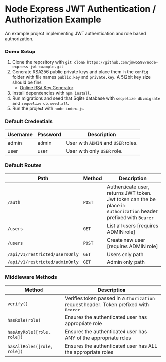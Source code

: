 # Node Express JWT Authentication / Authorization Example

An example project implementing JWT authentication and role based authorization.

### Demo Setup
1. Clone the repository with `git clone https://github.com/jmw5598/node-express-jwt-example.git`
2. Generate RSA256 public private keys and place them in the `config` folder with file names `public.key` and `private.key`.  A 512bit key size should be fine.
    - [Online RSA Key Generator][1]
3. Install dependencies with `npm install`.
4. Run migrations and seed that Sqlite database with `sequelize db:migrate` and `sequelize db:seed:all`.
5. Run the project with `node index.js`.

### Default Credentials

| Username | Password | Description |
| - | - | - |
| admin | admin | User with `ADMIN` and `USER` roles. |
| user | user | User with only `USER` role. |

### Default Routes

| Path | Method | Description |
| - | - | - |
| `/auth` | `POST` | Authenticate user, returns JWT token.  Jwt token can the be place in `Authorization` header prefixed with `Bearer`|
| `/users` | `GET` | List all users [requires ADMIN role] |
| `/users` | `POST` | Create new user [requires ADMIN role] |
| `/api/v1/restricted/usersOnly` | `GET` | Users only path |
| `/api/v1/restricted/adminOnly` | `GET` | Admin only path |


### Middleware Methods

| Method | Description |
| - | - |
| `verify()` | Verifies token passed in `Authorization` request header.  Token prefixed with `Bearer` |
| `hasRole(role)` | Ensures the authenticated user has appropriate role |
| `hasAnyRole([role, role])` | Ensures the authenticated user has ANY of the appropriate roles |
| `hasAllRoles([role, role])` | Ensures the authenticated user has ALL the appropriate roles |


[1]: http://travistidwell.com/jsencrypt/demo/
